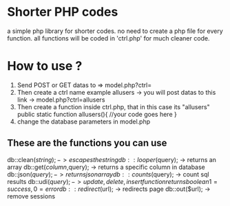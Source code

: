 # Shorter PHP codes
a simple php library for shorter codes. no need to create a php file for every function. all functions will be coded in 'ctrl.php'
for much cleaner code.

# How to use ?
  1. Send POST or GET datas to => model.php?ctrl=
  2. Then create a ctrl name example allusers -> you will post datas to this link -> model.php?ctrl=allusers
  3. Then create a function inside ctrl.php, that in this case its "allusers"
        public static function allusers(){
            //your code goes here 
        }
  4. change the database parameters in model.php 
  
## These are the functions you can use
  db::clean($string);  -> escapes the string
	db::looper($query);  -> returns an array
	db::get($column,$query);  -> returns a specific column in database
	db::json($query);  -> returns json array
	db::counts($query);  -> count sql results
	db::udi($query);  -> update,delete,insert function returns boolean 1 = success , 0 = error
	db::redirect($url);  -> redirects page 
	db::out($url);  -> remove sessions
